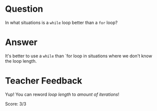 # Question
In what situations is a `while` loop better than a `for` loop?

# Answer
It's better to use a `while` than `for loop in situations where we don't know the loop length.

# Teacher Feedback

Yup! You can reword *loop length* to *amount of iterations*!

Score: 3/3
